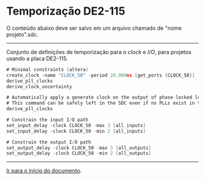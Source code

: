 # Temporização DE2-115

<a name="inicio"></a>

O conteúdo abaixo deve ser salvo em um arquivo chamado de "nome projeto".sdc.

***

Conjunto de definições de temporização para o *clock* e *I/O*, para projetos usando a placa DE2-115.

```asm
# Minimal constraints (altera)
create_clock -name "CLOCK_50" -period 20.000ns [get_ports {CLOCK_50}]
derive_pll_clocks
derive_clock_uncertainty

# Automatically apply a generate clock on the output of phase-locked loops (PLLs)
# This command can be safely left in the SDC even if no PLLs exist in the design
derive_pll_clocks

# Constrain the input I/O path
set_input_delay -clock CLOCK_50 -max 3 [all_inputs]
set_input_delay -clock CLOCK_50 -min 2 [all_inputs]

# Constrain the output I/O path
set_output_delay -clock CLOCK_50 -max 3 [all_outputs]
set_output_delay -clock CLOCK_50 -min 2 [all_outputs]

```

***

<a name="fimDocumento"></a> [Ir para o início do documento](#inicio).
